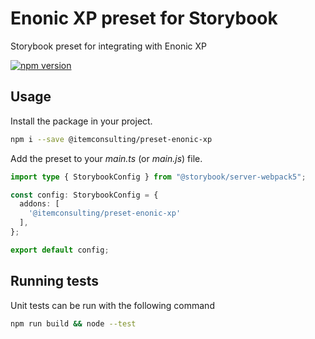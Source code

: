 # Enonic XP preset for Storybook

Storybook preset for integrating with Enonic XP

[![npm version](https://badge.fury.io/js/@itemconsulting%2Fpreset-enonic-xp.svg)](https://badge.fury.io/js/@itemconsulting%2Fpreset-enonic-xp)

## Usage

Install the package in your project.

```bash
npm i --save @itemconsulting/preset-enonic-xp
```
Add the preset to your *main.ts* (or *main.js*) file.

```typescript
import type { StorybookConfig } from "@storybook/server-webpack5";

const config: StorybookConfig = {
  addons: [
    '@itemconsulting/preset-enonic-xp'
  ],
};

export default config;
```

## Running tests

Unit tests can be run with the following command

```bash
npm run build && node --test
```
